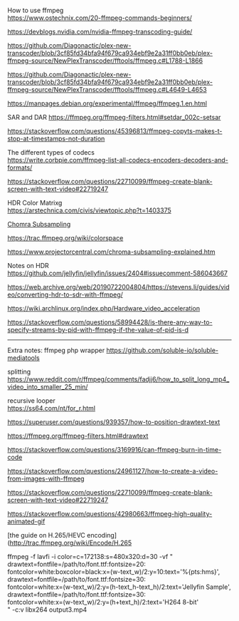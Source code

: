 How to use ffmpeg<br>
https://www.ostechnix.com/20-ffmpeg-commands-beginners/

https://devblogs.nvidia.com/nvidia-ffmpeg-transcoding-guide/


https://github.com/Diagonactic/plex-new-transcoder/blob/3cf85fd34bfa94f679ca934ebf9e2a31ff0bb0eb/plex-ffmpeg-source/NewPlexTranscoder/fftools/ffmpeg.c#L1788-L1866

https://github.com/Diagonactic/plex-new-transcoder/blob/3cf85fd34bfa94f679ca934ebf9e2a31ff0bb0eb/plex-ffmpeg-source/NewPlexTranscoder/fftools/ffmpeg.c#L4649-L4653

https://manpages.debian.org/experimental/ffmpeg/ffmpeg.1.en.html

SAR and DAR
https://ffmpeg.org/ffmpeg-filters.html#setdar_002c-setsar

https://stackoverflow.com/questions/45396813/ffmpeg-copyts-makes-t-stop-at-timestamps-not-duration

The different types of codecs<br>
https://write.corbpie.com/ffmpeg-list-all-codecs-encoders-decoders-and-formats/

https://stackoverflow.com/questions/22710099/ffmpeg-create-blank-screen-with-text-video#22719247

HDR Color Matrixg<br>
https://arstechnica.com/civis/viewtopic.php?t=1403375

[Chomra Subsampling](https://trac.ffmpeg.org/wiki/Chroma%20Subsampling) 

https://trac.ffmpeg.org/wiki/colorspace

https://www.projectorcentral.com/chroma-subsampling-explained.htm

Notes on HDR<br>
https://github.com/jellyfin/jellyfin/issues/2404#issuecomment-586043667

https://web.archive.org/web/20190722004804/https://stevens.li/guides/video/converting-hdr-to-sdr-with-ffmpeg/

https://wiki.archlinux.org/index.php/Hardware_video_acceleration

https://stackoverflow.com/questions/58994428/is-there-any-way-to-specify-streams-by-pid-with-ffmpeg-if-the-value-of-pid-is-d

---
Extra notes:
ffmpeg php wrapper
https://github.com/soluble-io/soluble-mediatools

splitting<br>
https://www.reddit.com/r/ffmpeg/comments/fadjj6/how_to_split_long_mp4_video_into_smaller_25_min/

recursive looper<br>
https://ss64.com/nt/for_r.html

https://superuser.com/questions/939357/how-to-position-drawtext-text

https://ffmpeg.org/ffmpeg-filters.html#drawtext

https://stackoverflow.com/questions/3169916/can-ffmpeg-burn-in-time-code

https://stackoverflow.com/questions/24961127/how-to-create-a-video-from-images-with-ffmpeg

https://stackoverflow.com/questions/22710099/ffmpeg-create-blank-screen-with-text-video#22719247

https://stackoverflow.com/questions/42980663/ffmpeg-high-quality-animated-gif

[the guide on H.265/HEVC encoding](http://trac.ffmpeg.org/wiki/Encode/H.265

ffmpeg -f lavfi -i color=c=172138:s=480x320:d=30 -vf "\
drawtext=fontfile=/path/to/font.ttf:fontsize=20: \
fontcolor=white:boxcolor=black:x=(w-text_w)/2:y=10:text='%{pts\:hms}', \
drawtext=fontfile=/path/to/font.ttf:fontsize=30: \
fontcolor=white:x=(w-text_w)/2:y=(h-text_h-text_h)/2:text='Jellyfin Sample', \
drawtext=fontfile=/path/to/font.ttf:fontsize=30: \
fontcolor=white:x=(w-text_w)/2:y=(h+text_h)/2:text='H264 8-bit' \
" -c:v libx264 output3.mp4
